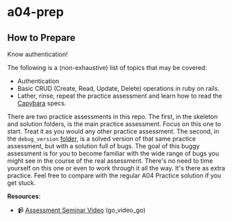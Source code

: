 # a04-prep

## How to Prepare

Know authentication!

The following is a (non-exhaustive) list of topics that may be covered:

* Authentication
* Basic CRUD (Create, Read, Update, Delete) operations in ruby on rails.
* Lather, rinse, repeat the practice assessment and learn how to read the [Capybara][capybara] specs.

There are two practice assessments in this repo. The first, in the
skeleton and solution folders, is the main practice assessment. Focus on
this one to start. Treat it as you would any other practice assessment.
The second, in the `debug_version` [folder][buggy], is a solved version
of that same practice assessment, but with a solution full of bugs. The
goal of this buggy assessment is for you to become familiar with the wide range of
bugs you might see in the course of the real assessment. There's no need to
time yourself on this one or even to work through it all the way. It's there
as extra practice. Feel free to compare with the regular A04 Practice solution
if you get stuck.

**Resources**:
* :video_camera: [Assessment Seminar Video](https://vimeo.com/169371159) (go_video_go)

[capybara]: https://github.com/jnicklas/capybara

[buggy]: ./debug_version
